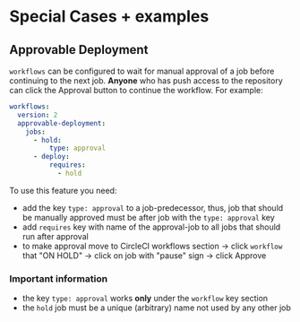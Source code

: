# Special Cases + examples

## Approvable Deployment

`workflows` can be configured to wait for manual approval of a job before continuing to the next job. **Anyone** who has push access to the repository can click the Approval button to continue the workflow. For example:
```yml
workflows:
  version: 2
  approvable-deployment:
    jobs:
      - hold:
          type: approval
      - deploy:
          requires:
            - hold
```

To use this feature you need:
- add the key `type: approval` to a job-predecessor, thus, job that should be manually approved must be after job with the `type: approval` key
- add `requires` key with name of the approval-job to all jobs that should run after approval
- to make approval move to CircleCI workflows section -> click `workflow` that "ON HOLD" -> click on job with "pause" sign -> click Approve

### Important information
- the key `type: approval` works **only** under the `workflow` key section
- the `hold` job must be a unique (arbitrary) name not used by any other job
